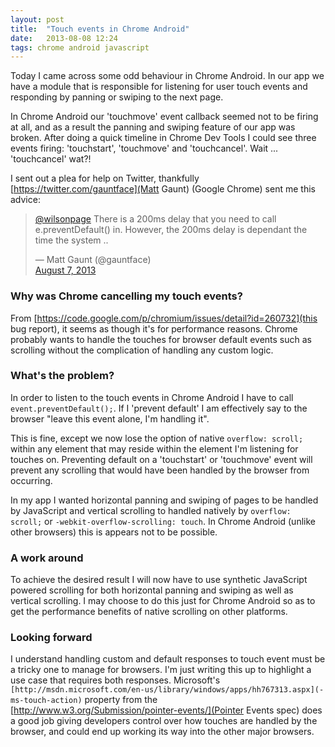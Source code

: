 ```yaml
---
layout: post
title:  "Touch events in Chrome Android"
date:   2013-08-08 12:24
tags: chrome android javascript
---
```

Today I came across some odd behaviour in Chrome Android. In our app we have a module that is responsible for listening for user touch events and responding by panning or swiping to the next page.

In Chrome Android our 'touchmove' event callback seemed not to be firing at all, and as a result the panning and swiping feature of our app was broken. After doing a quick timeline in Chrome Dev Tools I could see three events firing: 'touchstart', 'touchmove' and 'touchcancel'. Wait ... 'touchcancel' wat?!

I sent out a plea for help on Twitter, thankfully [https://twitter.com/gauntface](Matt Gaunt) (Google Chrome) sent me this advice:

<blockquote class="twitter-tweet">
<p><a href="https://twitter.com/wilsonpage">@wilsonpage</a> There is a 200ms delay that you need to call e.preventDefault() in. However, the 200ms delay is dependant the time the system ..</p>
<div>&mdash; Matt Gaunt (@gauntface)</div>
<div><a href="https://twitter.com/gauntface/statuses/365137909680046080">August 7, 2013</a></div>
</blockquote>
<script charset="utf-8" src="//platform.twitter.com/widgets.js" type="text/javascript"></script>

### Why was Chrome cancelling my touch events?

From [https://code.google.com/p/chromium/issues/detail?id=260732](this bug report), it seems as though it's for performance reasons. Chrome probably wants to handle the touches for browser default events such as scrolling without the complication of handling any custom logic.

### What's the problem?

In order to listen to the touch events in Chrome Android I have to call `event.preventDefault();`. If I 'prevent default' I am effectively say to the browser "leave this event alone, I'm handling it".

This is fine, except we now lose the option of native `overflow: scroll;` within any element that may reside within the element I'm listening for touches on. Preventing default on a 'touchstart' or 'touchmove' event will prevent any scrolling that would have been handled by the browser from occurring.

In my app I wanted horizontal panning and swiping of pages to be handled by JavaScript and vertical scrolling to handled natively by `overflow: scroll;` or `-webkit-overflow-scrolling: touch`. In Chrome Android (unlike other browsers) this is appears not to be possible.

### A work around

To achieve the desired result I will now have to use synthetic JavaScript powered scrolling for both horizontal panning and swiping as well as vertical scrolling. I may choose to do this just for Chrome Android so as to get the performance benefits of native scrolling on other platforms.

### Looking forward

I understand handling custom and default responses to touch event must be a tricky one to manage for browsers. I'm just writing this up to highlight a use case that requires both responses. Microsoft's `[http://msdn.microsoft.com/en-us/library/windows/apps/hh767313.aspx](-ms-touch-action)` property from the [http://www.w3.org/Submission/pointer-events/](Pointer Events spec) does a good job giving developers control over how touches are handled by the browser, and could end up working its way into the other major browsers.